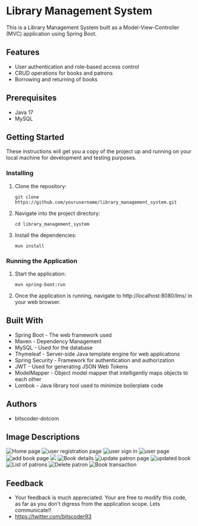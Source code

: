 # Library Management System

This is a Library Management System built as a Model-View-Controller (MVC) application using Spring Boot.

## Features

- User authentication and role-based access control
- CRUD operations for books and patrons
- Borrowing and returning of books

## Prerequisites

- Java 17
- MySQL

## Getting Started

These instructions will get you a copy of the project up and running on your local machine for development and testing purposes.

### Installing

1. Clone the repository:
    ```
    git clone https://github.com/yourusername/library_management_system.git
    ```
2. Navigate into the project directory:
    ```
    cd library_management_system
    ```
3. Install the dependencies:
    ```
    mvn install
    ```

### Running the Application

1. Start the application:
    ```
    mvn spring-boot:run
    ```
2. Once the application is running, navigate to http://localhost:8080/lms/ in your web browser.

## Built With

- Spring Boot - The web framework used
- Maven - Dependency Management
- MySQL - Used for the database
- Thymeleaf - Server-side Java template engine for web applications
- Spring Security - Framework for authentication and authorization
- JWT - Used for generating JSON Web Tokens
- ModelMapper - Object model mapper that intelligently maps objects to each other
- Lombok - Java library tool used to minimize boilerplate code

## Authors

- bitscoder-dotcom

## Image Descriptions
![](/src/main/resources/snapshots/home-page.png "Home page")
![](/src/main/resources/snapshots/register.png "user registration page")
![](/src/main/resources/snapshots/sign-in.png "user sign in")
![](/src/main/resources/snapshots/user-page.png "user page")
![](/src/main/resources/snapshots/add-book.png "add book page")
![](/src/main/resources/snapshots/List-of-books.png)
![](/src/main/resources/snapshots/book-details.png "Book details")
![](/src/main/resources/snapshots/update-patron.png "update patron page")
![](/src/main/resources/snapshots/updated-book.png "updated book")
![](/src/main/resources/snapshots/all-patrons.png "List of patrons")
![](/src/main/resources/snapshots/delete-patron.png "Delete patron")
![](/src/main/resources/snapshots/book%20transaction.png "Book transaction")

## Feedback
- Your feedback is much appreciated. Your are free to modify this code, as far as you don't digress from the application scope. Lets communicate!!
- https://twitter.com/bitscoder93

